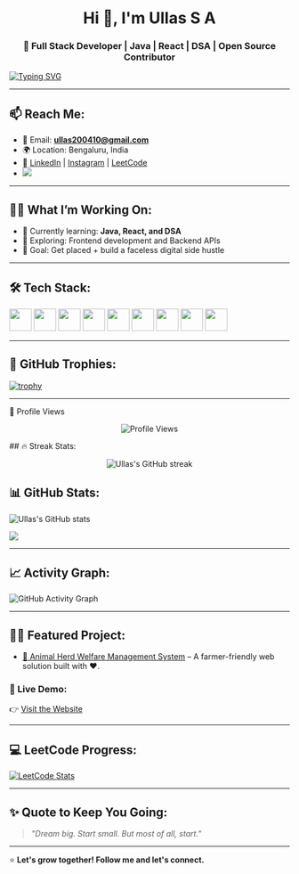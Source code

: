 <h1 align="center">Hi 👋, I'm Ullas S A</h1>
<h3 align="center">🚀 Full Stack Developer | Java | React | DSA | Open Source Contributor</h3>

[![Typing SVG](https://readme-typing-svg.herokuapp.com/?lines=Hey+there,+I'm+Ullas!;Full+Stack+Web+Dev+🚀;React+%7C+Java+%7C+DSA+Lover&center=true&width=500)](https://git.io/typing-svg)

---

## 📫 Reach Me:
- 📧 Email: **ullas200410@gmail.com**
- 🌍 Location: Bengaluru, India  
- 🔗 [LinkedIn](https://linkedin.com/in/ullas-s-a-056229330) | [Instagram](https://www.instagram.com/_ullas__a) | [LeetCode](https://leetcode.com/Ullas_S_A/)
- <a href="https://x.com/_ullas_a" target="blank">
  <img src="https://img.shields.io/badge/Twitter-@Ullas_S_A-1DA1F2?style=for-the-badge&logo=twitter&logoColor=white"/>
</a>


---

## 🧑‍💻 What I’m Working On:
- 🔭 Currently learning: **Java, React, and DSA**
- 🚀 Exploring: Frontend development and Backend APIs
- 💼 Goal: Get placed + build a faceless digital side hustle

---

## 🛠️ Tech Stack:
<p align="left">
  <img src="https://cdn.jsdelivr.net/gh/devicons/devicon/icons/html5/html5-original.svg" width="40" height="40"/>
  <img src="https://cdn.jsdelivr.net/gh/devicons/devicon/icons/css3/css3-original.svg" width="40" height="40"/>
  <img src="https://cdn.jsdelivr.net/gh/devicons/devicon/icons/javascript/javascript-original.svg" width="40" height="40"/>
  <img src="https://cdn.jsdelivr.net/gh/devicons/devicon/icons/react/react-original.svg" width="40" height="40"/>
  <img src="https://cdn.jsdelivr.net/gh/devicons/devicon/icons/java/java-original.svg" width="40" height="40"/>
  <img src="https://cdn.jsdelivr.net/gh/devicons/devicon/icons/python/python-original.svg" width="40" height="40"/>
  <img src="https://cdn.jsdelivr.net/gh/devicons/devicon/icons/c/c-original.svg" width="40" height="40"/>
  <img src="https://cdn.jsdelivr.net/gh/devicons/devicon/icons/mysql/mysql-original.svg" width="40" height="40"/>
  <img src="https://cdn.jsdelivr.net/gh/devicons/devicon/icons/git/git-original.svg" width="40" height="40"/>
</p>

---

## 🌟 GitHub Trophies:
[![trophy](https://github-profile-trophy.vercel.app/?username=ullassa&theme=tokyonight)](https://github.com/ryo-ma/github-profile-trophy)

---
👀 Profile Views


<p align="center">
  <img src="https://komarev.com/ghpvc/?username=ullassa&label=Profile+Views&color=blue&style=plastic" alt="Profile Views" />
</p>
## 🔥 Streak Stats:
<p align="center">
  <img src="https://github-readme-streak-stats.herokuapp.com/?user=ullassa&theme=tokyonight" alt="Ullas's GitHub streak" />
</p>

## 📊 GitHub Stats:
<p align="left">
  <img src="https://github-readme-stats.vercel.app/api?username=ullassa&show_icons=true&theme=tokyonight" alt="Ullas's GitHub stats" />
</p>
<p align="left">
  <img src="https://github-readme-stats.vercel.app/api/top-langs/?username=ullassa&layout=compact&theme=tokyonight" />
</p>

---

## 📈 Activity Graph:
![GitHub Activity Graph](https://github-readme-activity-graph.vercel.app/graph?username=ullassa&theme=tokyo-night)


---

## 🧑‍💻 Featured Project:
- [🐄 Animal Herd Welfare Management System](https://github.com/ullassa/Animal-Herd-Welfare-Management) – A farmer-friendly web solution built with ❤️.

### 🔗 Live Demo:
👉 [Visit the Website](https://animal-herd-welfare-management.vercel.app/)


---

## 💻 LeetCode Progress:
[![LeetCode Stats](https://leetcard.jacoblin.cool/Ullas_S_A?theme=dark&font=baloo&ext=activity)](https://leetcode.com/Ullas_S_A)

---

## ✨ Quote to Keep You Going:
> *"Dream big. Start small. But most of all, start."*

---

⭐️ **Let's grow together! Follow me and let's connect.**
